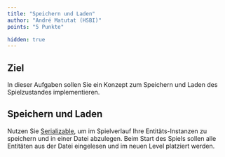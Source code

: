 ```yaml
---
title: "Speichern und Laden"
author: "André Matutat (HSBI)"
points: "5 Punkte"

hidden: true
---
```


## Ziel

In dieser Aufgaben sollen Sie ein Konzept zum Speichern und Laden des Spielzustandes
implementieren.

## Speichern und Laden

Nutzen Sie
[Serializable](https://docs.oracle.com/en/java/javase/17/docs/api/java.base/java/io/Serializable.html),
um im Spielverlauf Ihre Entitäts-Instanzen zu speichern und in einer Datei abzulegen. Beim
Start des Spiels sollen alle Entitäten aus der Datei eingelesen und im neuen Level platziert
werden.
